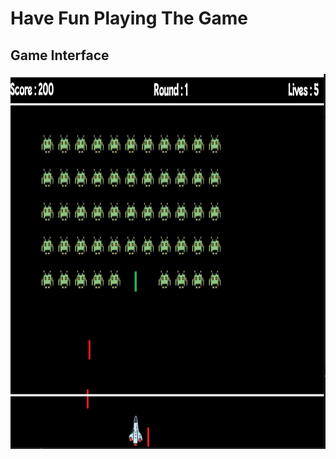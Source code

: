 # Have Fun Playing The Game

## Game Interface
<img src="spaceinvader.png" alt="Space Invader" height="600" width="600"/>

